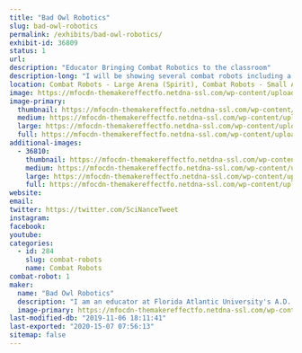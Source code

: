 ```yaml
---
title: "Bad Owl Robotics"
slug: bad-owl-robotics
permalink: /exhibits/bad-owl-robotics/
exhibit-id: 36809
status: 1
url: 
description: "Educator Bringing Combat Robotics to the classroom"
description-long: "I will be showing several combat robots including a \"Dollar Tree\" Foam board robot that is being tested for use in the classroom."
location: Combat Robots - Large Arena (Spirit), Combat Robots - Small Arena (Spirit)
image: https://mfocdn-themakereffectfo.netdna-ssl.com/wp-content/uploads/2017/10/Paper-Owl-1024x880.jpg
image-primary:
  thumbnail: https://mfocdn-themakereffectfo.netdna-ssl.com/wp-content/uploads/2017/10/Paper-Owl-150x150.jpg
  medium: https://mfocdn-themakereffectfo.netdna-ssl.com/wp-content/uploads/2017/10/Paper-Owl-300x258.jpg
  large: https://mfocdn-themakereffectfo.netdna-ssl.com/wp-content/uploads/2017/10/Paper-Owl-1024x880.jpg
  full: https://mfocdn-themakereffectfo.netdna-ssl.com/wp-content/uploads/2017/10/Paper-Owl.jpg
additional-images:
  - 36810:
    thumbnail: https://mfocdn-themakereffectfo.netdna-ssl.com/wp-content/uploads/2019/08/20171021_113626-150x150.jpg
    medium: https://mfocdn-themakereffectfo.netdna-ssl.com/wp-content/uploads/2019/08/20171021_113626-300x169.jpg
    large: https://mfocdn-themakereffectfo.netdna-ssl.com/wp-content/uploads/2019/08/20171021_113626-1024x576.jpg
    full: https://mfocdn-themakereffectfo.netdna-ssl.com/wp-content/uploads/2019/08/20171021_113626.jpg
website: 
email: 
twitter: https://twitter.com/SciNanceTweet
instagram: 
facebook: 
youtube: 
categories:
  - id: 284
    slug: combat-robots
    name: Combat Robots
combat-robot: 1
maker:
  name: "Bad Owl Robotics"
  description: "I am an educator at Florida Atlantic University's A.D. Henderson School working to bring low-cost combat robotics to the 6-12 grade levels in public school.  My daughters are makers and will be campaigning their own robot. "
  image-primary: https://mfocdn-themakereffectfo.netdna-ssl.com/wp-content/uploads/2017/10/geek_head-295x300.png
last-modified-db: "2019-11-06 18:11:41"
last-exported: "2020-15-07 07:56:13"
sitemap: false
---
```


